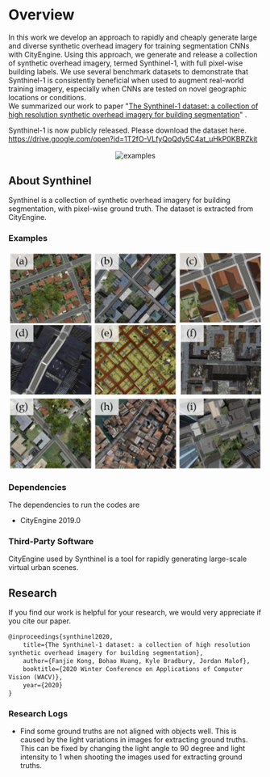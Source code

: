 # Overview
In this work we develop an approach to rapidly and cheaply generate large and diverse synthetic overhead imagery for training segmentation CNNs with CityEngine.  Using this approach, we generate and release a collection of synthetic overhead imagery, termed Synthinel-1, with full pixel-wise building labels.  We use several benchmark datasets to demonstrate that Synthinel-1 is consistently beneficial when used to augment real-world training imagery, especially when CNNs are tested on novel geographic locations or conditions.  
We summarized our work to paper "[The Synthinel-1 dataset: a collection of high resolution synthetic overhead imagery for building segmentation](https://arxiv.org/abs/2001.05130)" .

Synthinel-1 is now publicly released. Please download the dataset here. https://drive.google.com/open?id=1T2fO-VLfyQoQdy5C4at_uHkP0KBRZkit
<div align=center><img src="Externels/examples.gif" alt="examples" 
align=center></div>

## About Synthinel
Synthinel is a collection of synthetic overhead imagery for building segmentation, with pixel-wise ground truth. The dataset is extracted from CityEngine.

### Examples
<div align=center><img src="Externels/examples.png" alt="examples" 
align=center></div>

### Dependencies

The dependencies to run the codes are 

* CityEngine 2019.0

### Third-Party Software
CityEngine used by Synthinel is a tool for rapidly generating large-scale virtual urban scenes. 

Research
---------

If you find our work is helpful for your research, we would very appreciate if you cite our paper.

    @inproceedings{synthinel2020,
        title={The Synthinel-1 dataset: a collection of high resolution synthetic overhead imagery for building segmentation},
        author={Fanjie Kong, Bohao Huang, Kyle Bradbury, Jordan Malof},
        booktitle={2020 Winter Conference on Applications of Computer Vision (WACV)},
        year={2020}
    }
    
    
   
### Research Logs

- Find some ground truths are not aligned with objects well. This is caused by the light variations in images for extracting ground truths. This can be fixed by changing the light angle to 90 degree and light intensity to 1 when shooting the images used for extracting ground truths.

